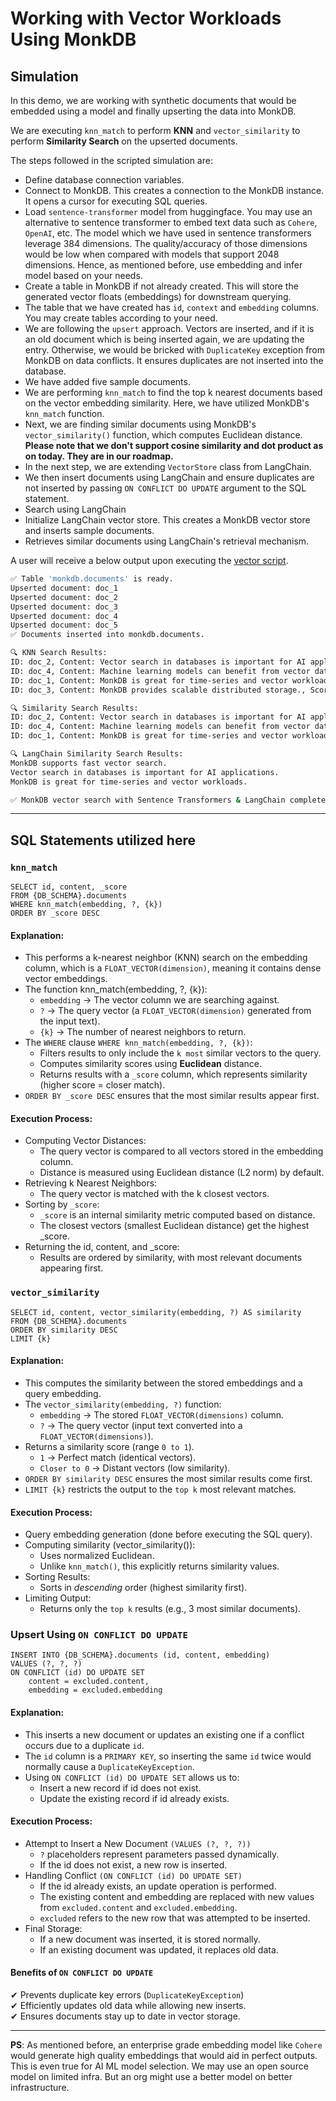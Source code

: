 # Working with Vector Workloads Using MonkDB

## Simulation

In this demo, we are working with synthetic documents that would be embedded using a model and finally upserting the data into MonkDB.

We are executing `knn_match` to perform **KNN** and `vector_similarity` to perform **Similarity Search** on the upserted documents.

The steps followed in the scripted simulation are:

- Define database connection variables. 
- Connect to MonkDB. This creates a connection to the MonkDB instance. It opens a cursor for executing SQL queries.
- Load `sentence-transformer` model from huggingface. You may use an alternative to sentence transformer to embed text data such as `Cohere`, `OpenAI`, etc. The model which we have used in sentence transformers leverage 384 dimensions. The quality/accuracy of those dimensions would be low when compared with models that support 2048 dimensions. Hence, as mentioned before, use embedding and infer model based on your needs.
- Create a table in MonkDB if not already created. This will store the generated vector floats (embeddings) for downstream querying.
- The table that we have created has `id`, `context` and `embedding` columns. You may create tables according to your need.
- We are following the `upsert` approach. Vectors are inserted, and if it is an old document which is being inserted again, we are updating the entry. Otherwise, we would be bricked with `DuplicateKey` exception from MonkDB on data conflicts. It ensures duplicates are not inserted into the database.
- We have added five sample documents. 
- We are performing `knn_match` to find the top k nearest documents based on the vector embedding similarity. Here, we have utilized MonkDB's `knn_match` function.
- Next, we are finding similar documents using MonkDB's `vector_similarity()` function, which computes Euclidean distance. **Please note that we don't support cosine similarity and dot product as on today. They are in our roadmap.**
- In the next step, we are extending `VectorStore` class from LangChain.
- We then insert documents using LangChain and ensure duplicates are not inserted by passing `ON CONFLICT DO UPDATE` argument to the SQL statement.
- Search using LangChain
- Initialize LangChain vector store. This creates a MonkDB vector store and inserts sample documents.
- Retrieves similar documents using LangChain's retrieval mechanism.

A user will receive a below output upon executing the [vector script](vector_ops.py).

```zsh  
✅ Table 'monkdb.documents' is ready.
Upserted document: doc_1
Upserted document: doc_2
Upserted document: doc_3
Upserted document: doc_4
Upserted document: doc_5
✅ Documents inserted into monkdb.documents.

🔍 KNN Search Results:
ID: doc_2, Content: Vector search in databases is important for AI applications., Score: 0.7389452
ID: doc_4, Content: Machine learning models can benefit from vector databases., Score: 0.59701025
ID: doc_1, Content: MonkDB is great for time-series and vector workloads., Score: 0.45875195
ID: doc_3, Content: MonkDB provides scalable distributed storage., Score: 0.39378193

🔍 Similarity Search Results:
ID: doc_2, Content: Vector search in databases is important for AI applications., Similarity: 0.7389452
ID: doc_4, Content: Machine learning models can benefit from vector databases., Similarity: 0.59701025
ID: doc_1, Content: MonkDB is great for time-series and vector workloads., Similarity: 0.45875195

🔍 LangChain Similarity Search Results:
MonkDB supports fast vector search.
Vector search in databases is important for AI applications.
MonkDB is great for time-series and vector workloads.

✅ MonkDB vector search with Sentence Transformers & LangChain completed successfully under schema 'monkdb'!
```

---

## SQL Statements utilized here

### `knn_match`

```psql
SELECT id, content, _score
FROM {DB_SCHEMA}.documents
WHERE knn_match(embedding, ?, {k})  
ORDER BY _score DESC
```

#### Explanation:
- This performs a k-nearest neighbor (KNN) search on the embedding column, which is a `FLOAT_VECTOR(dimension)`, meaning it contains dense vector embeddings. 
- The function knn_match(embedding, ?, {k}):
  - `embedding` → The vector column we are searching against. 
  - `?` → The query vector (a `FLOAT_VECTOR(dimension)` generated from the input text). 
  - `{k}` → The number of nearest neighbors to return.
- The `WHERE` clause `WHERE knn_match(embedding, ?, {k})`:
  - Filters results to only include the `k most` similar vectors to the query. 
  - Computes similarity scores using **Euclidean** distance.
  - Returns results with a `_score` column, which represents similarity (higher score = closer match).
- `ORDER BY _score DESC` ensures that the most similar results appear first.

#### Execution Process:
- Computing Vector Distances:
  - The query vector is compared to all vectors stored in the embedding column. 
  - Distance is measured using Euclidean distance (L2 norm) by default.
- Retrieving k Nearest Neighbors:
  - The query vector is matched with the k closest vectors.
- Sorting by `_score`:
  - `_score` is an internal similarity metric computed based on distance. 
  - The closest vectors (smallest Euclidean distance) get the highest _score.
- Returning the id, content, and _score:
  - Results are ordered by similarity, with most relevant documents appearing first.

### `vector_similarity`

```psql
SELECT id, content, vector_similarity(embedding, ?) AS similarity 
FROM {DB_SCHEMA}.documents 
ORDER BY similarity DESC
LIMIT {k}
```
#### Explanation:
- This computes the similarity between the stored embeddings and a query embedding. 
- The `vector_similarity(embedding, ?)` function:
  - `embedding` → The stored `FLOAT_VECTOR(dimensions)` column. 
  - `?` → The query vector (input text converted into a `FLOAT_VECTOR(dimensions)`). 
- Returns a similarity score (range `0 to 1`). 
  - `1` → Perfect match (identical vectors). 
  - `Closer to 0` → Distant vectors (low similarity).
- `ORDER BY similarity DESC` ensures the most similar results come first.
- `LIMIT {k}` restricts the output to the `top k` most relevant matches.

#### Execution Process:
- Query embedding generation (done before executing the SQL query). 
- Computing similarity (vector_similarity()):
  - Uses normalized Euclidean.
  - Unlike `knn_match()`, this explicitly returns similarity values.
- Sorting Results:
  - Sorts in *descending* order (highest similarity first).
- Limiting Output:
  - Returns only the `top k` results (e.g., 3 most similar documents).

### Upsert Using `ON CONFLICT DO UPDATE`

```psql
INSERT INTO {DB_SCHEMA}.documents (id, content, embedding) 
VALUES (?, ?, ?)
ON CONFLICT (id) DO UPDATE SET 
    content = excluded.content, 
    embedding = excluded.embedding
```

#### Explanation:
- This inserts a new document or updates an existing one if a conflict occurs due to a duplicate `id`. 
- The `id` column is a `PRIMARY KEY`, so inserting the same `id` twice would normally cause a `DuplicateKeyException`. 
- Using `ON CONFLICT (id) DO UPDATE SET` allows us to:
  - Insert a new record if id does not exist. 
  - Update the existing record if id already exists.

#### Execution Process:
- Attempt to Insert a New Document `(VALUES (?, ?, ?))`
  - `?` placeholders represent parameters passed dynamically. 
  - If the id does not exist, a new row is inserted.
- Handling Conflict `(ON CONFLICT (id) DO UPDATE SET)`
  - If the id already exists, an update operation is performed. 
  - The existing content and embedding are replaced with new values from `excluded.content` and `excluded.embedding`. 
  - `excluded` refers to the new row that was attempted to be inserted.
- Final Storage:
  - If a new document was inserted, it is stored normally. 
  - If an existing document was updated, it replaces old data.

#### Benefits of `ON CONFLICT DO UPDATE`

✔ Prevents duplicate key errors (`DuplicateKeyException`)  
✔ Efficiently updates old data while allowing new inserts.  
✔ Ensures documents stay up to date in vector storage.

---

**PS**: As mentioned before, an enterprise grade embedding model like `Cohere` would generate high quality embeddings that would aid in perfect outputs. This is even true for AI ML model selection. We may use an open source model on limited infra. But an org might use a better model on better infrastructure.